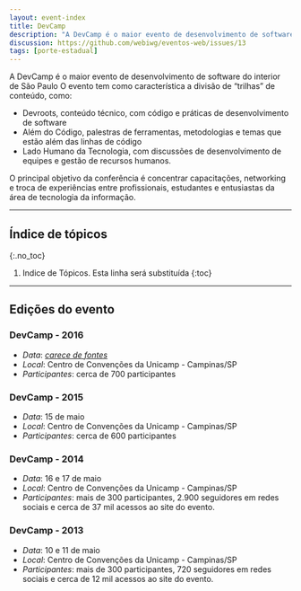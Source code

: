 ```yaml
---
layout: event-index
title: DevCamp
description: "A DevCamp é o maior evento de desenvolvimento de software do interior de São Paulo."
discussion: https://github.com/webiwg/eventos-web/issues/13
tags: [porte-estadual]
---
```


A DevCamp é o maior evento de desenvolvimento de software do interior de São Paulo
O evento tem como característica a divisão de “trilhas” de conteúdo, como:

* Devroots, conteúdo técnico, com código e práticas de desenvolvimento de software
* Além do Código, palestras de ferramentas, metodologias e temas que estão além das linhas de código
* Lado Humano da Tecnologia, com discussões de desenvolvimento de equipes e gestão de recursos humanos.

O principal objetivo da conferência é concentrar capacitações, networking e troca de experiências entre profissionais, estudantes e entusiastas da área de tecnologia da informação.

<!-- Geração automática de índice, inicio -->
<hr>
<nav  markdown="1">

## Índice de tópicos
{:.no_toc}

1. Indice de Tópicos. Esta linha será substituída
{:toc}

</nav>
<hr>
<!-- Geração automática de índice, fim -->

## Edições do evento

### DevCamp - 2016
- *Data*: <em><a href="#contribua">carece de fontes</a></em>
- *Local*: Centro de Convenções da Unicamp - Campinas/SP
- *Participantes*: cerca de 700 participantes

### DevCamp - 2015
- *Data*: 15 de maio
- *Local*: Centro de Convenções da Unicamp - Campinas/SP
- *Participantes*: cerca de 600 participantes

### DevCamp - 2014
- *Data*: 16 e 17 de maio
- *Local*:  Centro de Convenções da Unicamp - Campinas/SP
- *Participantes*: mais de 300 participantes, 2.900 seguidores em redes sociais e cerca de 37 mil acessos ao site do evento.

### DevCamp - 2013
- *Data*: 10 e 11 de maio
- *Local*:  Centro de Convenções da Unicamp - Campinas/SP
- *Participantes*: mais de 300 participantes, 720 seguidores em redes sociais e cerca de 12 mil acessos ao site do evento.